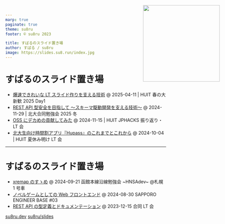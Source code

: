 ```yaml
---
marp: true
paginate: true
theme: su8ru
footer: © su8ru 2023

title: すばるのスライド置き場
author: すばる / su8ru
image: https://slides.su8.run/index.jpg
---
```


# すばるのスライド置き場

<style scoped>
  .profile-icon {
    position: absolute;
    right: 60px;
    top: 40px;
  }
</style>

<img src="https://images.su8ru.dev/outline_800.png" class="profile-icon" width="240px" height="240px" />

- [爆速できれいな LT スライド作りを支える技術](/250411-huit)
  @ 2025-04-11 | HUIT 春の大新歓 2025 Day1
- [REST API 型安全を目指して 〜スキーマ駆動開発を支える技術〜](/241129-sdd)
  @ 2024-11-29 | 北大合同勉強会 2025 冬
- [OSS にデカめの貢献してみた](/241115-typespec)
  @ 2024-11-15 | HUIT JPHACKS 振り返り・LT 会
- [北大生向け時間割アプリ『Hupass』のこれまでとこれから](/241004-hupass)
  @ 2024-10-04 | HUIT 夏休み明け LT 会

---

# すばるのスライド置き場

- [xremap のすゝめ](/240921-hnsadev01)
  @ 2024-09-21 函館本線沿線勉強会 ~HNSAdev~ @札幌 1 号車
- [ノベルゲームとしての Web フロントエンド](/240830-seb03)
  @ 2024-08-30 SAPPORO ENGINEER BASE #03
- [REST API の型定義とドキュメンテーション](/231215-typesafe-api-client)
  @ 2023-12-15 合同 LT 会

[su8ru.dev](https://su8ru.dev)
[su8ru/slides](https://github.com/su8ru/slides)
